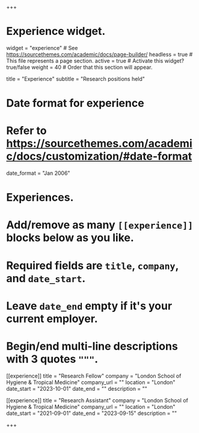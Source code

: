 +++
# Experience widget.
widget = "experience"  # See https://sourcethemes.com/academic/docs/page-builder/
headless = true  # This file represents a page section.
active = true  # Activate this widget? true/false
weight = 40  # Order that this section will appear.

title = "Experience"
subtitle = "Research positions held"

# Date format for experience
#   Refer to https://sourcethemes.com/academic/docs/customization/#date-format
date_format = "Jan 2006"

# Experiences.
#   Add/remove as many `[[experience]]` blocks below as you like.
#   Required fields are `title`, `company`, and `date_start`.
#   Leave `date_end` empty if it's your current employer.
#   Begin/end multi-line descriptions with 3 quotes `"""`.
[[experience]]
  title = "Research Fellow"
  company = "London School of Hygiene & Tropical Medicine"
  company_url = ""
  location = "London"
  date_start = "2023-10-01"
  date_end = ""
  description = ""

[[experience]]
  title = "Research Assistant"
  company = "London School of Hygiene & Tropical Medicine"
  company_url = ""
  location = "London"
  date_start = "2021-09-01"
  date_end = "2023-09-15"
  description = ""
  
+++
